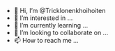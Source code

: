 - 👋 Hi, I’m @Tricklonenkhoihoiten
- 👀 I’m interested in ...
- 🌱 I’m currently learning ...
- 💞️ I’m looking to collaborate on ...
- 📫 How to reach me ...

<!---
Tricklonenkhoihoiten/Tricklonenkhoihoiten is a ✨ special ✨ repository because its `README.md` (this file) appears on your GitHub profile.
You can click the Preview link to take a look at your changes.
--->
